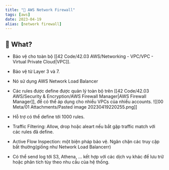 ```yaml
---
title: "🌱 AWS Network Firewall"
tags: [aws]
date: 2023-04-19
alias: [network firewall]
---
```


## 🌿 What?
- Bảo vệ cho toàn bộ [[42 Code/42.03 AWS/Networking - VPC/VPC - Virtual Private Cloud|VPC]].
- Bảo vệ từ Layer 3 và 7.
- Nó sử dụng AWS Network Load Balancer
- Các rules được define được quản lý toàn bộ trên [[42 Code/42.03 AWS/Security & Encryption/AWS Firewall Manager|AWS Firewall Manager]], để có thể áp dụng cho nhiều VPCs của nhiều accounts.
![[00 Meta/01 Attachments/Pasted image 20230419220255.png]]

- Hỗ trợ có thể define tới 1000 rules.
- Traffic Filtering: Allow, drop hoặc aleart nếu bắt gặp traffic match với các rules đã define.
- Active Flow Inspection: một biện pháp bảo vệ. Ngăn chặn các truy cập bất thường(giống như Network Load Balancerr)
- Có thể send log tới S3, Athena, ... kết hợp với các dịch vụ khác để lưu trữ hoặc phân tích tùy theo nhu cầu của hệ thống.

